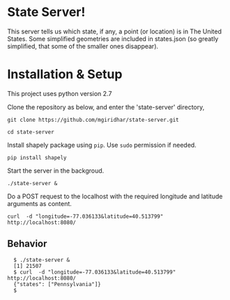 # State Server!

This server tells us which state, if any, a point (or location) is in The United States.
Some simplified geometries are included in states.json (so greatly simplified,
that some of the smaller ones disappear).

# Installation & Setup
This project uses python version 2.7

Clone the repository as below, and enter the 'state-server' directory,
```
git clone https://github.com/mgiridhar/state-server.git

cd state-server
```

Install shapely package using `pip`. Use `sudo` permission if needed.
```
pip install shapely
```

Start the server in the backgroud.
```
./state-server &
```

Do a POST request to the localhost with the required longitude and latitude arguments as content.
```
curl  -d "longitude=-77.036133&latitude=40.513799" http://localhost:8080/
```


## Behavior

```
  $ ./state-server &
  [1] 21507
  $ curl  -d "longitude=-77.036133&latitude=40.513799" http://localhost:8080/
  {"states": ["Pennsylvania"]}
  $
```

